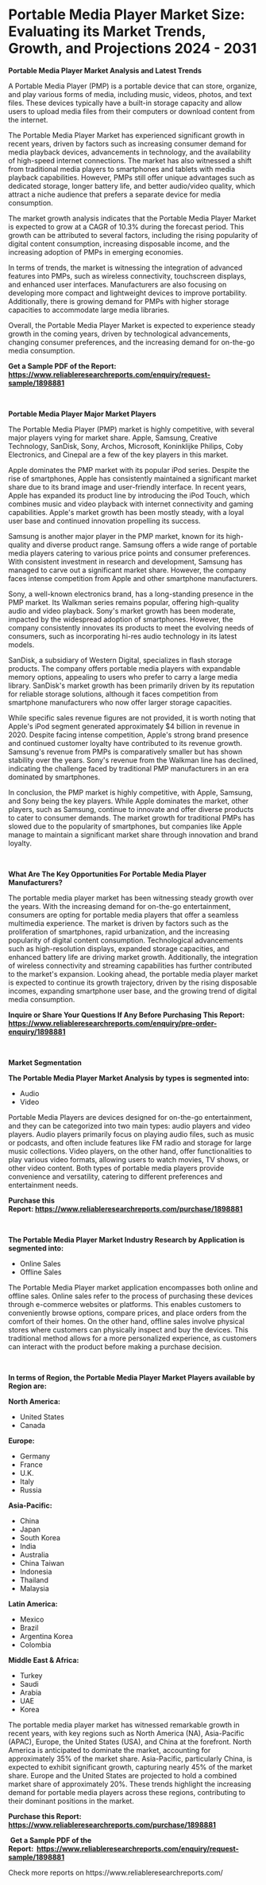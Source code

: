 <p><h1>Portable Media Player Market Size: Evaluating its Market Trends, Growth, and Projections 2024 - 2031</h1></p><p><strong>Portable Media Player Market Analysis and Latest Trends</strong></p>
<p><p>A Portable Media Player (PMP) is a portable device that can store, organize, and play various forms of media, including music, videos, photos, and text files. These devices typically have a built-in storage capacity and allow users to upload media files from their computers or download content from the internet.</p><p>The Portable Media Player Market has experienced significant growth in recent years, driven by factors such as increasing consumer demand for media playback devices, advancements in technology, and the availability of high-speed internet connections. The market has also witnessed a shift from traditional media players to smartphones and tablets with media playback capabilities. However, PMPs still offer unique advantages such as dedicated storage, longer battery life, and better audio/video quality, which attract a niche audience that prefers a separate device for media consumption.</p><p>The market growth analysis indicates that the Portable Media Player Market is expected to grow at a CAGR of 10.3% during the forecast period. This growth can be attributed to several factors, including the rising popularity of digital content consumption, increasing disposable income, and the increasing adoption of PMPs in emerging economies.</p><p>In terms of trends, the market is witnessing the integration of advanced features into PMPs, such as wireless connectivity, touchscreen displays, and enhanced user interfaces. Manufacturers are also focusing on developing more compact and lightweight devices to improve portability. Additionally, there is growing demand for PMPs with higher storage capacities to accommodate large media libraries.</p><p>Overall, the Portable Media Player Market is expected to experience steady growth in the coming years, driven by technological advancements, changing consumer preferences, and the increasing demand for on-the-go media consumption.</p></p>
<p><strong>Get a Sample PDF of the Report:&nbsp; <a href="https://www.reliableresearchreports.com/enquiry/request-sample/1898881">https://www.reliableresearchreports.com/enquiry/request-sample/1898881</a></strong></p>
<p>&nbsp;</p>
<p><strong>Portable Media Player Major Market Players</strong></p>
<p><p>The Portable Media Player (PMP) market is highly competitive, with several major players vying for market share. Apple, Samsung, Creative Technology, SanDisk, Sony, Archos, Microsoft, Koninklijke Philips, Coby Electronics, and Cinepal are a few of the key players in this market.</p><p>Apple dominates the PMP market with its popular iPod series. Despite the rise of smartphones, Apple has consistently maintained a significant market share due to its brand image and user-friendly interface. In recent years, Apple has expanded its product line by introducing the iPod Touch, which combines music and video playback with internet connectivity and gaming capabilities. Apple's market growth has been mostly steady, with a loyal user base and continued innovation propelling its success.</p><p>Samsung is another major player in the PMP market, known for its high-quality and diverse product range. Samsung offers a wide range of portable media players catering to various price points and consumer preferences. With consistent investment in research and development, Samsung has managed to carve out a significant market share. However, the company faces intense competition from Apple and other smartphone manufacturers.</p><p>Sony, a well-known electronics brand, has a long-standing presence in the PMP market. Its Walkman series remains popular, offering high-quality audio and video playback. Sony's market growth has been moderate, impacted by the widespread adoption of smartphones. However, the company consistently innovates its products to meet the evolving needs of consumers, such as incorporating hi-res audio technology in its latest models.</p><p>SanDisk, a subsidiary of Western Digital, specializes in flash storage products. The company offers portable media players with expandable memory options, appealing to users who prefer to carry a large media library. SanDisk's market growth has been primarily driven by its reputation for reliable storage solutions, although it faces competition from smartphone manufacturers who now offer larger storage capacities.</p><p>While specific sales revenue figures are not provided, it is worth noting that Apple's iPod segment generated approximately $4 billion in revenue in 2020. Despite facing intense competition, Apple's strong brand presence and continued customer loyalty have contributed to its revenue growth. Samsung's revenue from PMPs is comparatively smaller but has shown stability over the years. Sony's revenue from the Walkman line has declined, indicating the challenge faced by traditional PMP manufacturers in an era dominated by smartphones.</p><p>In conclusion, the PMP market is highly competitive, with Apple, Samsung, and Sony being the key players. While Apple dominates the market, other players, such as Samsung, continue to innovate and offer diverse products to cater to consumer demands. The market growth for traditional PMPs has slowed due to the popularity of smartphones, but companies like Apple manage to maintain a significant market share through innovation and brand loyalty.</p></p>
<p>&nbsp;</p>
<p><strong>What Are The Key Opportunities For Portable Media Player Manufacturers?</strong></p>
<p><p>The portable media player market has been witnessing steady growth over the years. With the increasing demand for on-the-go entertainment, consumers are opting for portable media players that offer a seamless multimedia experience. The market is driven by factors such as the proliferation of smartphones, rapid urbanization, and the increasing popularity of digital content consumption. Technological advancements such as high-resolution displays, expanded storage capacities, and enhanced battery life are driving market growth. Additionally, the integration of wireless connectivity and streaming capabilities has further contributed to the market's expansion. Looking ahead, the portable media player market is expected to continue its growth trajectory, driven by the rising disposable incomes, expanding smartphone user base, and the growing trend of digital media consumption.</p></p>
<p><strong>Inquire or Share Your Questions If Any Before Purchasing This Report: <a href="https://www.reliableresearchreports.com/enquiry/pre-order-enquiry/1898881">https://www.reliableresearchreports.com/enquiry/pre-order-enquiry/1898881</a></strong></p>
<p>&nbsp;</p>
<p><strong>Market Segmentation</strong></p>
<p><strong>The Portable Media Player Market Analysis by types is segmented into:</strong></p>
<p><ul><li>Audio</li><li>Video</li></ul></p>
<p><p>Portable Media Players are devices designed for on-the-go entertainment, and they can be categorized into two main types: audio players and video players. Audio players primarily focus on playing audio files, such as music or podcasts, and often include features like FM radio and storage for large music collections. Video players, on the other hand, offer functionalities to play various video formats, allowing users to watch movies, TV shows, or other video content. Both types of portable media players provide convenience and versatility, catering to different preferences and entertainment needs.</p></p>
<p><strong>Purchase this Report:&nbsp;<a href="https://www.reliableresearchreports.com/purchase/1898881">https://www.reliableresearchreports.com/purchase/1898881</a></strong></p>
<p>&nbsp;</p>
<p><strong>The Portable Media Player Market Industry Research by Application is segmented into:</strong></p>
<p><ul><li>Online Sales</li><li>Offline Sales</li></ul></p>
<p><p>The Portable Media Player market application encompasses both online and offline sales. Online sales refer to the process of purchasing these devices through e-commerce websites or platforms. This enables customers to conveniently browse options, compare prices, and place orders from the comfort of their homes. On the other hand, offline sales involve physical stores where customers can physically inspect and buy the devices. This traditional method allows for a more personalized experience, as customers can interact with the product before making a purchase decision.</p></p>
<p>&nbsp;</p>
<p><strong>In terms of Region, the Portable Media Player Market Players available by Region are:</strong></p>
<p>
    <p> <strong> North America: </strong>
        <ul>
            <li>United States</li>
            <li>Canada</li>
        </ul>
        </p> 
    <p> <strong> Europe: </strong>
        <ul>
            <li>Germany</li>
            <li>France</li>
            <li>U.K.</li>
            <li>Italy</li>
            <li>Russia</li>
        </ul>
        </p> 
    <p> <strong> Asia-Pacific: </strong>
        <ul>
            <li>China</li>
            <li>Japan</li>
            <li>South Korea</li>
            <li>India</li>
            <li>Australia</li>
            <li>China Taiwan</li>
            <li>Indonesia</li>
            <li>Thailand</li>
            <li>Malaysia</li>
        </ul>
        </p> 
    <p> <strong> Latin America: </strong>
        <ul>
            <li>Mexico</li>
            <li>Brazil</li>
            <li>Argentina Korea</li>
            <li>Colombia</li>
        </ul>
        </p> 
    <p> <strong> Middle East & Africa: </strong>
        <ul>
            <li>Turkey</li>
            <li>Saudi</li>
            <li>Arabia</li>
            <li>UAE</li>
            <li>Korea</li>
        </ul>
    </p>
    </p>
<p><p>The portable media player market has witnessed remarkable growth in recent years, with key regions such as North America (NA), Asia-Pacific (APAC), Europe, the United States (USA), and China at the forefront. North America is anticipated to dominate the market, accounting for approximately 35% of the market share. Asia-Pacific, particularly China, is expected to exhibit significant growth, capturing nearly 45% of the market share. Europe and the United States are projected to hold a combined market share of approximately 20%. These trends highlight the increasing demand for portable media players across these regions, contributing to their dominant positions in the market.</p></p>
<p><strong>Purchase this Report: <a href="https://www.reliableresearchreports.com/purchase/1898881">https://www.reliableresearchreports.com/purchase/1898881</a></strong></p>
<p>&nbsp;<strong>Get a Sample PDF of the Report:&nbsp;&nbsp;<a href="https://www.reliableresearchreports.com/enquiry/request-sample/1898881">https://www.reliableresearchreports.com/enquiry/request-sample/1898881</a></strong></p>
<p><strong></strong></p>
<p>Check more reports on https://www.reliableresearchreports.com/</p>